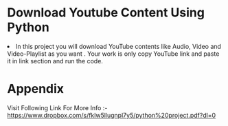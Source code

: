 # Download Youtube Content Using Python
<li>In this project you will download YouTube contents like Audio, Video and Video-Playlist as you want . Your work is only copy YouTube link and paste it in link section and run the code.</li>

# Appendix
<p dir="auto">Visit Following Link For More Info :-
<a href="https://www.dropbox.com/s/fklw5llugnpl7y5/python%20project.pdf?dl=0" rel="nofollow">https://www.dropbox.com/s/fklw5llugnpl7y5/python%20project.pdf?dl=0</a></p>

